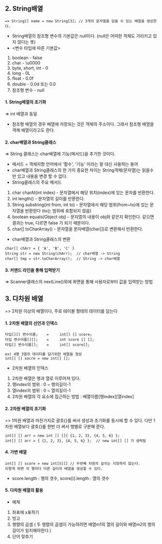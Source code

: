 ## 2. String배열
```
=> String[] name = new String[3]; // 3개의 문자열을 담을 수 있는 배열을 생성한다.
```
- String배열의 참조형 변수의 기본값은 null이다. (null은 어떠한 객체도 가리키고 있지 않다는 뜻)
- <변수 타입에 따른 기본값>
1. boolean - false
2. char - \u0000
3. byte, short, int - 0
4. long - 0L
5. float - 0.0f
6. double - 0.0d 또는 0.0
7. 참조형 변수 - null

#### 1. String배열의 초기화
=> int 배열과 동일
- 참조형 배열의 경우 배열에 저장되는 것은 객체의 주소이다. 그래서 참조형 배열을 객체 배열이라고도 한다.

#### 2. char배열과 String클래스
=> String 클래스는 char배열에 기능(메서드)을 추가한 것이다.
* 매서드 = 객체지향 언어에서 '함수', '기능' 이라는 말 대신 사용하는 용어
* char배열과 String클래스의 한 가지 중요한 차이는 String객체(문자열)는 읽을수만 있고 내용을 변경 할 수 없다.
* String클래스의 주요 메서드
1. char charAt(int index) - 문자열에서 해당 위치(index)에 있는 문자를 반환한다.
2. int length() - 문자열의 길이를 반환한다.
3. String substring(int from, int to) - 문자열에서 해당 범위(from~to)에 있는 문자열을 반환한다 (to는 범위에 포함되지 않음)
4. boolean equals(Object obj) - 문자열의 내용이 obj와 같은지 확인한다. 같으면 결과는 true, 다르면 false 가 되기 때문이다.
5. char[] toCharArray() - 문자열을 문자배열(char[])로 변환해서 반환한다.

- char배열과 String클래스의 변환 
```
char[] chArr = { 'A', 'B', 'C' }
String str = new String(chArr);  // char배열 -> String
char[] tmp = str.toCharArray();  // String -> char배열
```

#### 3. 커맨드 라인을 통해 입력받기
=> Scanner클래스의 nextLine()외에 화면을 통해 사용자로부터 값을 입력받는 방법

## 3. 다차원 배열
=> 2차원 이상의 배열이다, 주로 테이블 형태의 데이터를 담는다

#### 1. 2차원 배열의 선언과 인덱스
```
타입[][] 변수이름;    =     int[] [] score;
타입 변수이름[][];    =     int score [] [];
타입[] 변수이름[];    =     int[] score[];

ex) 4행 3열의 데이터를 담기위한 배열을 형성
int[] [] socre = new int[] [];
```
- 2차원 배열의 인덱스
1. 2차원 배열은 행과 열로 이루어져 있다.
2. 행index의 범위 : 0 ~ 행의길이-1 
3. 열index의 범위 : 0 ~ 열의길이-1 
4. 2차원 배열의 각 요소에 접근하는 방법 : 배열이름[행index][열index]

#### 2. 2차원 배열의 초기화
=> 1차원 배열과 마찬가지로 괄호{}를 써서 생성과 초기화를 동시에 할 수 있다. 다만 1차원 배열보다 괄호{}를 한번 더 써서 행별로 구분해 준다.
```
int[] [] arr = new int [] []{ {1, 2, 3}, {4, 5, 6} };
int[] [] arr = { {1, 2, 3}, {4, 5, 6} };  // new int[] [] 가 생략됨
```

#### 4. 가변 배열
```
int[] [] score = new int[5][] // 두번째 차원의 길이는 지정하지 않는다.
이렇게 하면 각 행마다 다른 길이의 배열을 생성할 수 있다.
```
* score.length : 행의 갯수, score[i].length : 열의 갯수
#### 5. 다차원 배열의 활용
- 예제
1. 좌표에 x표하기
2. 빙고 
3. 행렬의 곱셈 ( 두 행렬의 곱셈이 가능하려면 배열m1의 열의 길이와 배열m2의 행의 길이가 일치해야한다.)
4. 단어 맞추기
